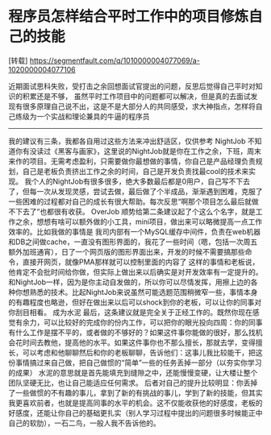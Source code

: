 # 程序员怎样结合平时工作中的项目修炼自己的技能

[转载]
https://segmentfault.com/q/1010000004077069/a-1020000004077106

近期面试思科失败，受打击之余回想面试官提出的问题，反思后觉得自己平时对知识的积累还是不够，
虽然平时工作项目中的问题都可以解决，但是真的去面试发现有很多原理自己说不出，这是不是大部分人的共同感受，求大神指点，怎样将自己练级为一个实战和理论兼具的牛逼的程序员

----

我的建议有三条，我都各自用过这些方法来冲出舒适区，仅供参考
NightJob
不知道你有没读过《黑客与画家》，这里说的NightJob就是你在工作之余，下班，周末来作的项目。无需考虑盈利，只需要做你最想做的事情，你自己是产品经理负责规划，自己是老板负责挤出工作之余的时间，自己是开发负责找最cool的技术来实现。
我个人的NightJob有很多很多，绝大多数最后都是0用户，自己写不下去了，但每一次从发现灵感，尝试去做，最后做了个半成品，渐渐遇到困难，克服了一些困难的过程都对自己的成长有很大帮助。每次反思“啊那个项目怎么最后就做不下去了”也都很有收获。
OverJob
顺势给第二条建议起了个这么个名字，就是工作之余，想想有啥可以额外做的小工具，mini项目，做出来可以略微提高一点工作效率的。比如我做的事情是
我司内部有一个MySQL缓存中间件，负责在web机器和DB之间做cache，一直没有图形界面的，我花了一些时间（嗯，包括一次周五额外加班通宵），日了一个网页版的图形界面出来，开发的时候不需要搞那些命令，直接开网页，就像PMA那样就可以控制里面的内容了
这样的事情和老板说，他肯定不会批时间给你做，但实际上做出来以后确实是对开发效率有一定提升的。和NightJob一样，因为是你主动自发做的，所以你可以尽情发挥，用擦上边的各种你想熟悉的技术。比起NightJob来说虽然可能选题范围稍微窄一些，事情本身的有趣程度也略逊，但好在做出来以后可以shock到你的老板，可以让你的同事对你刮目相看。
成为水泥
最后，这条建议就是完全关于正经工作的。既然你现在感觉有余力，可以比较好的完成你的份内工作，可以把你的眼光投向四周：你的同事有什么工作是摆不平的，或者做的不够好的？如果这件事你能做的很好，那么找机会花时间去教他，提高他的水平。如果这件事你也不那么擅长，那就去学，变得擅长，可以考虑和他聊聊然后和你的老板聊聊，告诉他们：这事儿我比较能干，把这份事情搞过来自己做，把自己做惯的“简单”一些的任务丢掉一部分（以夯实你学习的成果）
水泥的意思就是首先能填充到缝隙之中，还能慢慢变硬，让大楼让整个团队坚硬无比，也让自己能适应任何需求。
后者对自己的提升比较明显：你丢掉了一些做惯的不有趣的事儿，拿到了新的有挑战的事儿，学到了新的技能，但其实我更喜欢前者，也就是提高同事的水平的机会。这不仅能收获他的好感度，老板的好感度，还能让你自己的基础更扎实（别人学习过程中提出的问题很多时候能正中自己的软肋），一石二鸟，一般人我不告诉他的。
